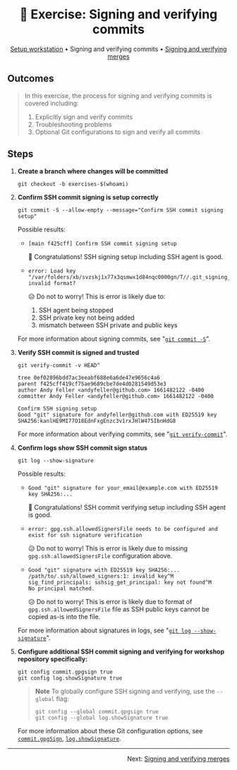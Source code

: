 <h1 align="center">&#127890; Exercise: Signing and verifying commits</h1>

<p align="center">
  <a href="02-setup-workstation.md">Setup workstation</a> •  
  Signing and verifying commits •  
  <a href="04-sign-verify-merges.md">Signing and verifying merges</a>
</p>

## Outcomes

> In this exercise, the process for signing and verifying commits is covered including:
>
> 1. Explicitly sign and verify commits
> 1. Troubleshooting problems
> 1. Optional Git configurations to sign and verify all commits

## Steps

1. **Create a branch where changes will be committed**

   ```shell
   git checkout -b exercises-$(whoami)
   ```

1. **Confirm SSH commit signing is setup correctly**

   ```shell
   git commit -S --allow-empty --message="Confirm SSH commit signing setup"
   ```

   Possible results:

   - ```
     [main f425cff] Confirm SSH commit signing setup
     ```

     :partying_face: Congratulations!  SSH signing setup including SSH agent is good.

   - ```
     error: Load key "/var/folders/xb/svzskj1x77x3qsmwx1d84nqc0000gn/T//.git_signing_key_tmpW0EAyi": invalid format?
     ```

     :disappointed_relieved: Do not to worry!  This is error is likely due to:

     1. SSH agent being stopped
     1. SSH private key not being added
     1. mismatch between SSH private and public keys

   For more information about signing commits, see "[`git commit -S`][git-commit-sign]".

1. **Verify SSH commit is signed and trusted**

   ```shell
   git verify-commit -v HEAD^
   ```

   ```shell
   tree 0ef02896bdd7ac3eeabf688e6a6de47e9656c4a6
   parent f425cff419cf75ae9689cbe7de4d0281549d53e3
   author Andy Feller <andyfeller@github.com> 1661482122 -0400
   committer Andy Feller <andyfeller@github.com> 1661482122 -0400
   
   Confirm SSH signing setup
   Good "git" signature for andyfeller@github.com with ED25519 key SHA256:kanlHE9MI77O18EdnFxgEnzc3v1rxJHlW475IbnHdG8
   ```

   For more information about verifying commits, see "[`git verify-commit`][git-verify-commit]".

1. **Confirm logs show SSH commit sign status**

   ```shell
   git log --show-signature
   ```

   Possible results:

   - ```
     Good "git" signature for your_email@example.com with ED25519 key SHA256:...
     ```

     :partying_face: Congratulations!  SSH commit verifying setup including SSH agent is good.

   - ```
     error: gpg.ssh.allowedSignersFile needs to be configured and exist for ssh signature verification
     ```

     :disappointed_relieved: Do not to worry!  This is error is likely due to missing `gpg.ssh.allowedSignersFile` configuration above.

   - ```
     Good "git" signature with ED25519 key SHA256:...
     /path/to/.ssh/allowed_signers:1: invalid key^M
     sig_find_principals: sshsig_get_principal: key not found^M
     No principal matched.
     ```

     :disappointed_relieved: Do not to worry!  This is error is likely due to format of `gpg.ssh.allowedSignersFile` file as SSH public keys cannot be copied as-is into the file.

   For more information about signatures in logs, see "[`git log --show-signature`][git-log-showsignature]".

1. **Configure additional SSH commit signing and verifying for workshop repository specifically:**

   ```shell
   git config commit.gpgsign true
   git config log.showSignature true
   ```

   > **Note**
   > To globally configure SSH signing and verifying, use the `--global` flag:
   >
   > ```shell
   > git config --global commit.gpgsign true
   > git config --global log.showSignature true
   > ```

   For more information about these Git configuration options, see [`commit.gpgSign`][git-config-commitgpgsign], [`log.showSignature`][git-config-logshowsignature].
  
<hr />
<p align="right">
  Next: <a href="04-sign-verify-merges.md">Signing and verifying merges</a>
</p>

[git-config-commitgpgsign]: https://git-scm.com/docs/git-config#Documentation/git-config.txt-commitgpgSign
[git-config-logshowsignature]: https://git-scm.com/docs/git-config#Documentation/git-config.txt-logshowSignature
[git-commit-sign]: https://git-scm.com/docs/git-commit#Documentation/git-commit.txt--Sltkeyidgt
[git-verify-commit]: https://git-scm.com/docs/git-verify-commit
[git-log-showsignature]: https://git-scm.com/docs/git-log#Documentation/git-log.txt---show-signature